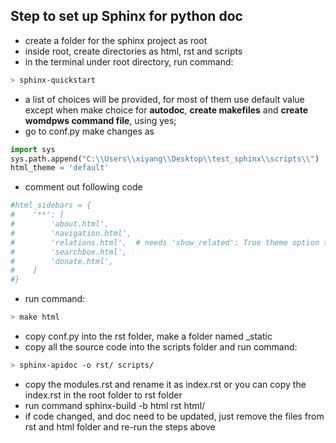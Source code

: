 ## Step to set up Sphinx for python doc

- create a folder for the sphinx project as root
- inside root, create directories as html, rst and scripts
- in the terminal under root directory, run command: 
```sh
> sphinx-quickstart
```
- a list of choices will be provided, for most of them use default value except when make choice for **autodoc**, **create makefiles** and **create womdpws command file**, using yes;
- go to conf.py make changes as
```python
import sys
sys.path.append("C:\\Users\\xiyang\\Desktop\\test_sphinx\\scripts\\")
html_theme = 'default'
```
- comment out following code
```python
#html_sidebars = {
#    '**': [
#        'about.html',
#        'navigation.html',
#        'relations.html',  # needs 'show_related': True theme option to display
#        'searchbox.html',
#        'donate.html',
#    ]
#}
``` 
- run command: 
```sh
> make html
```
- copy conf.py into the rst folder, make a folder named _static
- copy all the source code into the scripts folder and run command:
```sh
> sphinx-apidoc -o rst/ scripts/
```
- copy the modules.rst and rename it as index.rst or you can copy the index.rst in the root folder to rst folder
- run command sphinx-build -b html rst html/ 
- if code changed, and doc need to be updated, just remove the files from rst and html folder and re-run the steps above